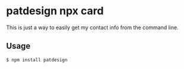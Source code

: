 # patdesign npx card

This is just a way to easily get my contact info from the command line.

## Usage

```
$ npm install patdesign
```